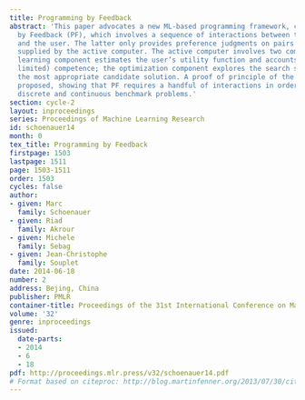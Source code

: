 ```yaml
---
title: Programming by Feedback
abstract: 'This paper advocates a new ML-based programming framework, called Programming
  by Feedback (PF), which involves a sequence of interactions between the active computer
  and the user. The latter only provides preference judgments on pairs of solutions
  supplied by the active computer. The active computer involves two components: the
  learning component estimates the user’s utility function and accounts for the user’s  (possibly
  limited) competence; the optimization component explores the search space and returns
  the most appropriate candidate solution. A proof of principle of the approach is
  proposed, showing that PF requires a handful of interactions in order to solve some
  discrete and continuous benchmark problems.'
section: cycle-2
layout: inproceedings
series: Proceedings of Machine Learning Research
id: schoenauer14
month: 0
tex_title: Programming by Feedback
firstpage: 1503
lastpage: 1511
page: 1503-1511
order: 1503
cycles: false
author:
- given: Marc
  family: Schoenauer
- given: Riad
  family: Akrour
- given: Michele
  family: Sebag
- given: Jean-Christophe
  family: Souplet
date: 2014-06-18
number: 2
address: Bejing, China
publisher: PMLR
container-title: Proceedings of the 31st International Conference on Machine Learning
volume: '32'
genre: inproceedings
issued:
  date-parts:
  - 2014
  - 6
  - 18
pdf: http://proceedings.mlr.press/v32/schoenauer14.pdf
# Format based on citeproc: http://blog.martinfenner.org/2013/07/30/citeproc-yaml-for-bibliographies/
---
```

